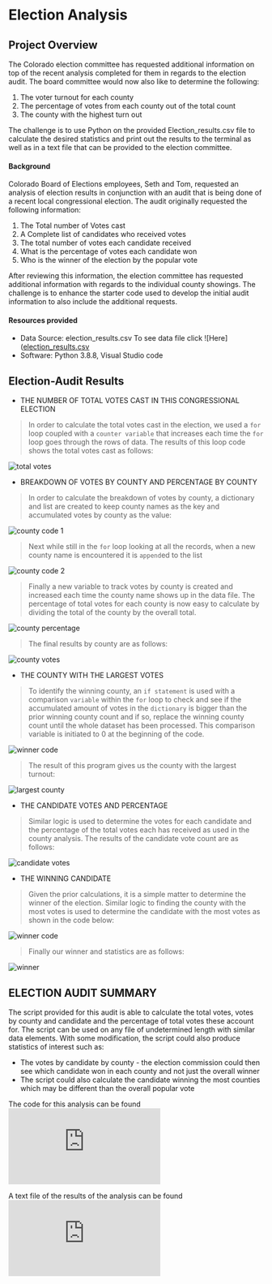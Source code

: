 # Election Analysis

## Project Overview
The Colorado election committee has requested additional information on top of the recent analysis completed 
for them in regards to the election audit.  The board committee would now also like to determine the following:
1.  The voter turnout for each county
2.  The percentage of votes from each county out of the total count
3.  The county with the highest turn out

The challenge is to use Python on the provided Election_results.csv file to calculate the desired statistics and print out the results to the terminal as well as in a text file that can be provided to the election committee.

#### Background
Colorado Board of Elections employees, Seth and Tom, requested an analysis of election results in 
conjunction with an audit that is being done of a recent local congressional election.  The audit originally requested
the following information:

1.  The Total number of Votes cast
2.  A Complete list of candidates who received votes
3.  The total number of votes each candidate received
4.  What is the percentage of votes each candidate won
5.  Who is the winner of the election by the popular vote

After reviewing this information, the election committee has requested additional information with regards to the individual county showings.  The challenge is to enhance the starter code used to develop the initial audit information to also include the additional requests.    

#### Resources provided
- Data Source:  election_results.csv  To see data file click ![Here]([election_results.csv](https://github.com/AswithaB/Election_Analysis/files/7026566/election_results.csv)
- Software:  Python 3.8.8, Visual Studio code

## Election-Audit Results
* THE NUMBER OF TOTAL VOTES CAST IN THIS CONGRESSIONAL ELECTION
>In order to calculate the total votes cast in the election, we used a `for` loop coupled with a `counter variable` that increases each time the `for` loop goes through the rows of data. 
The results of this loop code shows the total votes cast as follows:

![total votes](https://user-images.githubusercontent.com/85645485/130341708-8455991b-4cea-4c63-95e0-408c5a18b24f.PNG)

* BREAKDOWN OF VOTES BY COUNTY AND PERCENTAGE BY COUNTY
>In order to calculate the breakdown of votes by county, a dictionary and list are created to keep county names as the key and accumulated votes by county as the value:

![county code 1](https://user-images.githubusercontent.com/85645485/130341702-85f55b5a-2681-4975-b068-56a5f5a2d742.PNG)
 >Next while still in the `for` loop looking at all the records, when a new county name is encountered it is `append`ed to the list
 
 ![county code 2](https://user-images.githubusercontent.com/85645485/130341703-9c7e3904-fa65-46f7-b126-20b8538bf6ae.PNG)
 
 >Finally a new variable to track votes by county is created and increased each time the county name shows up in the data file.
 The percentage of total votes for each county is now easy to calculate by dividing the total of the county by the overall total. 
 
 ![county percentage](https://user-images.githubusercontent.com/85645485/130341704-68fc296d-19c4-4ec1-a89a-97e52b7d3a3f.PNG)
 
 >The final results by county are as follows:
 
 ![county votes](https://user-images.githubusercontent.com/85645485/130341705-1825b450-406a-42f9-856a-8102773ff567.PNG)
 
 * THE COUNTY WITH THE LARGEST VOTES
  >To identify the winning county, an `if statement` is used with a comparison `variable` within the `for` loop to check and see if the accumulated amount of votes in the `dictionary` is bigger than the prior winning county count and if so, replace the winning county count until the whole dataset has been processed.  This comparison variable is initiated to 0 at the beginning of the code. 
  
  ![winner code](https://user-images.githubusercontent.com/85645485/130341709-1dc4d667-8bce-4e67-9038-27efb5d25d5d.PNG)
  
  >The result of this program gives us the county with the largest turnout: 
  
  ![largest county](https://user-images.githubusercontent.com/85645485/130341707-ce50c529-0651-40f3-9d2c-b169d56a6d89.PNG)
  
  * THE CANDIDATE VOTES AND PERCENTAGE
  > Similar logic is used to determine the votes for each candidate and the percentage of the total votes each has received as used in the county analysis.  The results of the candidate vote count are as follows:
  
  ![candidate votes](https://user-images.githubusercontent.com/85645485/130341701-4dd5cc41-76a5-43d5-8e39-9547666d9b75.PNG)
  
  * THE WINNING CANDIDATE
>Given the prior calculations, it is a simple matter to determine the winner of the election.  Similar logic to finding the county with the most votes is used to determine the candidate with the most votes as shown in the code below:
  
  ![winner code](https://user-images.githubusercontent.com/85645485/130341709-1dc4d667-8bce-4e67-9038-27efb5d25d5d.PNG)
  
 >Finally our winner and statistics are as follows:
 
 ![winner](https://user-images.githubusercontent.com/85645485/130341710-15608329-73d4-45df-a1b3-6ce622a8b211.PNG)
 
 ## ELECTION AUDIT SUMMARY
 
The script provided for this audit is able to calculate the total votes, votes by county and candidate and the percentage of total votes these account for.  The script can be used on any file of undetermined length with similar data elements.  With some modification, the script could also produce statistics of interest such as:
* The votes by candidate by county - the election commission could then see which candidate won in each county and not just the overall winner
* The script could also calculate the candidate winning the most counties which may be different than the overall popular vote

The code for this analysis can be found ![here:](https://github.com/xactuary/PyPoll-Python-Challenge/blob/master/PyPoll_Challenge.py)

A text file of the results of the analysis can be found ![here:](https://github.com/xactuary/PyPoll-Python-Challenge/blob/master/Analysis/election_analysis.txt)

